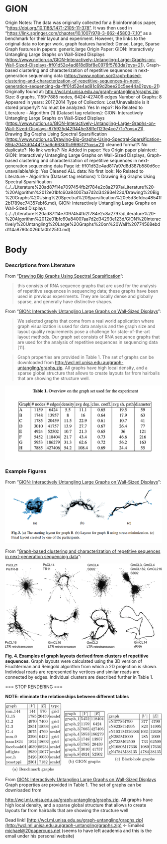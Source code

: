 # GION

Origin Notes: The data was originally collected for a Bioinformatics paper, “https://doi.org/10.1186/1471-2105-11-378”. It was then used in “https://link.springer.com/chapter/10.1007/978-3-662-45803-7_10” as a benchmark for their layout and experiment. However, the links to the original data no longer work.
graph features handled: Dense, Large, Sparse
Graph features in papers: generic,large
Origin Paper: GION: Interactively Untangling Large Graphs on Wall-Sized Displays (https://www.notion.so/GION-Interactively-Untangling-Large-Graphs-on-Wall-Sized-Displays-fff01d52e4ad818d9bf8e0976f5783da?pvs=21), Graph-based clustering and characterization of repetitive sequences in next-generation sequencing data (https://www.notion.so/Graph-based-clustering-and-characterization-of-repetitive-sequences-in-next-generation-sequencing-da-fff01d52e4ad81c69d2bee20c5ee44a0?pvs=21)
Originally found at: http://wcl.ml.unisa.edu.au/graph-untangling/graphs.zip
Size: 8 graphs, 1159-7885 nodes, 6424-427406 edges
Number of Graphs: 8
Appeared in years: 2017,2014
Type of Collection: Lost/Unavailable
is it stored properly?: No
must be analyzed: Yes
In repo?: No
Related to Literature - Algorithm (1) (Dataset tag relations): GION: Interactively Untangling Large Graphs on Wall-Sized Displays (https://www.notion.so/GION-Interactively-Untangling-Large-Graphs-on-Wall-Sized-Displays-875925d42ff445e38ffef123e4ce771c?pvs=21), Drawing Big Graphs Using Spectral
Sparsification (https://www.notion.so/Drawing-Big-Graphs-Using-Spectral-Sparsification-89da2043d0444f75a6c663b1fc999512?pvs=21)
cleaned format?: No
duplicate?: No
link works?: No
Added in paper: Yes
Origin paper plaintext: GION: Interactively Untangling Large Graphs on Wall-Sized Displays, Graph-based clustering and characterization of repetitive sequences in next-generation sequencing data
Page id: fff01d52e4ad817a97d8d387b580d6cc
unavailable/skip: Yes
Cleaned ALL data: No
first look: No
Related to Literature - Algorithm (Dataset tag relations) 1: Drawing Big Graphs Using Spectral
Sparsification (../../Literature%20ad87f14e7097454fb2f784e2c8a2797a/Literature%20-%20Algorithm%2012e01bfc60a84007aa7d2d34293e123d/Drawing%20Big%20Graphs%20Using%20Spectral%20Sparsification%20e5d3efdca48541f2b1789ec74357ebf6.md), GION: Interactively Untangling Large Graphs on Wall-Sized Displays (../../Literature%20ad87f14e7097454fb2f784e2c8a2797a/Literature%20-%20Algorithm%2012e01bfc60a84007aa7d2d34293e123d/GION%20Interactively%20Untangling%20Large%20Graphs%20on%20Wall%20774568ebdd114a8790c026bfa0b125f0.md)

# Body

### Descriptions from Literature

From “[Drawing Big Graphs Using Spectral Sparsification](https://doi.org/10.1007/978-3-319-73915-1_22)”:

> this consists of RNA sequence graphs that are used for the analysis of repetitive sequences in sequencing data; these graphs have been used in previous experiments. They are locally dense and globally sparse, and generally have distinctive shapes.
> 

From “[GION: Interactively Untangling Large Graphs on Wall-Sized Displays](https://link.springer.com/chapter/10.1007/978-3-662-45803-7_10)”:

> We selected graphs that come from a real world application where graph visualization is used for data analysis and the graph size and layout quality requirements pose a challenge for state-of-the-art layout methods. Our graph set consists of RNA sequence graphs that are used for the analysis of repetitive sequences in sequencing data [11].
> 

> Graph properties are provided in Table 1. The set of graphs can be downloaded from http://wcl.ml.unisa.edu.au/graph-untangling/graphs.zip. All graphs have high local density, and a sparse global structure that allows to create layouts far from hairballs that are showing the structure well.
> 

![Untitled](../../../Benchmark%20datasets%2064e0439269f9497799025562a4087ce1/GION%20fb235f160e504395a884f5a18fca6f17/Untitled.png)

### Example Figures

From “[GION: Interactively Untangling Large Graphs on Wall-Sized Displays](https://link.springer.com/chapter/10.1007/978-3-662-45803-7_10)”:

![Untitled](../../../Benchmark%20datasets%2064e0439269f9497799025562a4087ce1/GION%20fb235f160e504395a884f5a18fca6f17/Untitled%201.png)

From “[Graph-based clustering and characterization of repetitive sequences in next-generation sequencing data](https://link.springer.com/article/10.1186/1471-2105-11-378)”:

![Untitled](../../../Benchmark%20datasets%2064e0439269f9497799025562a4087ce1/GION%20fb235f160e504395a884f5a18fca6f17/Untitled%202.png)

**Fig. 4. Examples of graph layouts derived from clusters of repetitive sequences**. Graph layouts were calculated using the 3D version of Fruchterman and Reingold algorithm from which a 2D projection is shown. Individual reads are represented by vertices and similar reads are connected by edges. Individual clusters are described further in Table 1.

=== STOP RENDERING ===

**NOTE: eliminate the relationships between different tables**

![Untitled](../../../Benchmark%20datasets%2064e0439269f9497799025562a4087ce1/GION%20fb235f160e504395a884f5a18fca6f17/Untitled%203.png)

From [GION: Interactively Untangling Large Graphs on Wall-Sized Displays](../../Literature%20ad87f14e7097454fb2f784e2c8a2797a/Literature%20-%20Algorithm%2012e01bfc60a84007aa7d2d34293e123d/GION%20Interactively%20Untangling%20Large%20Graphs%20on%20Wall%20774568ebdd114a8790c026bfa0b125f0.md) 
Graph properties are provided in Table 1. The set of graphs can be downloaded from

http://wcl.ml.unisa.edu.au/graph-untangling/graphs.zip. All graphs have high local density, and a sparse global structure that allows to create layouts far from hairballs that are showing the structure well

Dead link! [http://wcl.ml.unisa.edu.au/graph-untangling/graphs.zip](http://wcl.ml.unisa.edu.au/graph-untangling/graphs.zip) ← Emailed [michael@20papercups.net](mailto:michael@20papercups.net) (seems to have left academia and this is the email under his personal website)